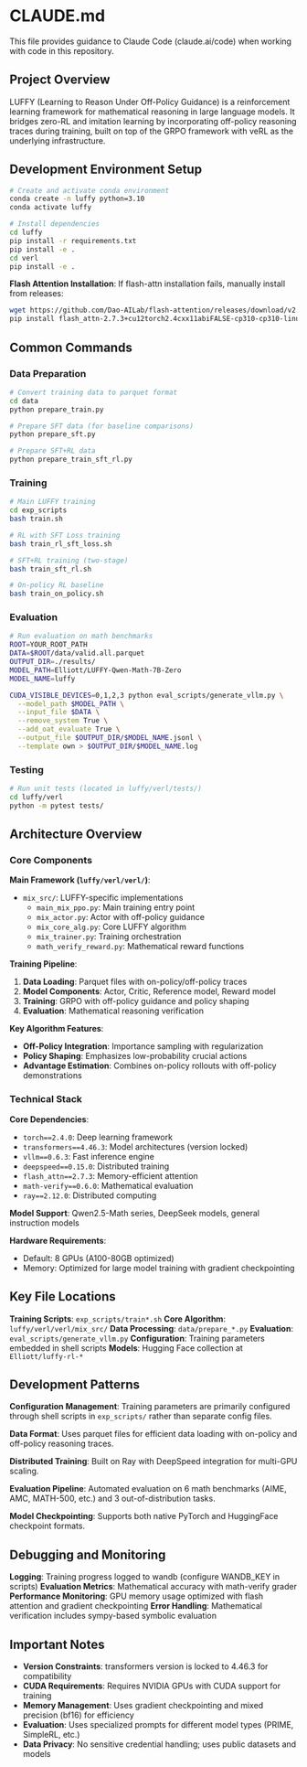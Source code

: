 # CLAUDE.md

This file provides guidance to Claude Code (claude.ai/code) when working with code in this repository.

## Project Overview

LUFFY (Learning to Reason Under Off-Policy Guidance) is a reinforcement learning framework for mathematical reasoning in large language models. It bridges zero-RL and imitation learning by incorporating off-policy reasoning traces during training, built on top of the GRPO framework with veRL as the underlying infrastructure.

## Development Environment Setup

```bash
# Create and activate conda environment
conda create -n luffy python=3.10
conda activate luffy

# Install dependencies
cd luffy
pip install -r requirements.txt
pip install -e .
cd verl
pip install -e .
```

**Flash Attention Installation**: If flash-attn installation fails, manually install from releases:
```bash
wget https://github.com/Dao-AILab/flash-attention/releases/download/v2.7.3/flash_attn-2.7.3+cu12torch2.4cxx11abiFALSE-cp310-cp310-linux_x86_64.whl
pip install flash_attn-2.7.3+cu12torch2.4cxx11abiFALSE-cp310-cp310-linux_x86_64.whl
```

## Common Commands

### Data Preparation
```bash
# Convert training data to parquet format
cd data
python prepare_train.py

# Prepare SFT data (for baseline comparisons)
python prepare_sft.py

# Prepare SFT+RL data
python prepare_train_sft_rl.py
```

### Training
```bash
# Main LUFFY training
cd exp_scripts
bash train.sh

# RL with SFT Loss training
bash train_rl_sft_loss.sh

# SFT+RL training (two-stage)
bash train_sft_rl.sh

# On-policy RL baseline
bash train_on_policy.sh
```

### Evaluation
```bash
# Run evaluation on math benchmarks
ROOT=YOUR_ROOT_PATH
DATA=$ROOT/data/valid.all.parquet
OUTPUT_DIR=./results/
MODEL_PATH=Elliott/LUFFY-Qwen-Math-7B-Zero
MODEL_NAME=luffy

CUDA_VISIBLE_DEVICES=0,1,2,3 python eval_scripts/generate_vllm.py \
  --model_path $MODEL_PATH \
  --input_file $DATA \
  --remove_system True \
  --add_oat_evaluate True \
  --output_file $OUTPUT_DIR/$MODEL_NAME.jsonl \
  --template own > $OUTPUT_DIR/$MODEL_NAME.log
```

### Testing
```bash
# Run unit tests (located in luffy/verl/tests/)
cd luffy/verl
python -m pytest tests/
```

## Architecture Overview

### Core Components

**Main Framework (`luffy/verl/verl/`)**:
- `mix_src/`: LUFFY-specific implementations
  - `main_mix_ppo.py`: Main training entry point
  - `mix_actor.py`: Actor with off-policy guidance
  - `mix_core_alg.py`: Core LUFFY algorithm
  - `mix_trainer.py`: Training orchestration
  - `math_verify_reward.py`: Mathematical reward functions

**Training Pipeline**:
1. **Data Loading**: Parquet files with on-policy/off-policy traces
2. **Model Components**: Actor, Critic, Reference model, Reward model
3. **Training**: GRPO with off-policy guidance and policy shaping
4. **Evaluation**: Mathematical reasoning verification

**Key Algorithm Features**:
- **Off-Policy Integration**: Importance sampling with regularization
- **Policy Shaping**: Emphasizes low-probability crucial actions
- **Advantage Estimation**: Combines on-policy rollouts with off-policy demonstrations

### Technical Stack

**Core Dependencies**:
- `torch==2.4.0`: Deep learning framework
- `transformers==4.46.3`: Model architectures (version locked)
- `vllm==0.6.3`: Fast inference engine
- `deepspeed==0.15.0`: Distributed training
- `flash_attn==2.7.3`: Memory-efficient attention
- `math-verify==0.6.0`: Mathematical evaluation
- `ray==2.12.0`: Distributed computing

**Model Support**: Qwen2.5-Math series, DeepSeek models, general instruction models

**Hardware Requirements**: 
- Default: 8 GPUs (A100-80GB optimized)
- Memory: Optimized for large model training with gradient checkpointing

## Key File Locations

**Training Scripts**: `exp_scripts/train*.sh`
**Core Algorithm**: `luffy/verl/verl/mix_src/`
**Data Processing**: `data/prepare_*.py`
**Evaluation**: `eval_scripts/generate_vllm.py`
**Configuration**: Training parameters embedded in shell scripts
**Models**: Hugging Face collection at `Elliott/luffy-rl-*`

## Development Patterns

**Configuration Management**: Training parameters are primarily configured through shell scripts in `exp_scripts/` rather than separate config files.

**Data Format**: Uses parquet files for efficient data loading with on-policy and off-policy reasoning traces.

**Distributed Training**: Built on Ray with DeepSpeed integration for multi-GPU scaling.

**Evaluation Pipeline**: Automated evaluation on 6 math benchmarks (AIME, AMC, MATH-500, etc.) and 3 out-of-distribution tasks.

**Model Checkpointing**: Supports both native PyTorch and HuggingFace checkpoint formats.

## Debugging and Monitoring

**Logging**: Training progress logged to wandb (configure WANDB_KEY in scripts)
**Evaluation Metrics**: Mathematical accuracy with math-verify grader
**Performance Monitoring**: GPU memory usage optimized with flash attention and gradient checkpointing
**Error Handling**: Mathematical verification includes sympy-based symbolic evaluation

## Important Notes

- **Version Constraints**: transformers version is locked to 4.46.3 for compatibility
- **CUDA Requirements**: Requires NVIDIA GPUs with CUDA support for training
- **Memory Management**: Uses gradient checkpointing and mixed precision (bf16) for efficiency
- **Evaluation**: Uses specialized prompts for different model types (PRIME, SimpleRL, etc.)
- **Data Privacy**: No sensitive credential handling; uses public datasets and models